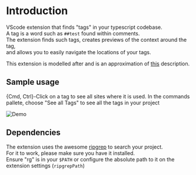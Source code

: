 # Introduction

VScode extension that finds "tags" in your typescript codebase.<br>
A tag is a word such as `##test` found within comments.<br>
The extension finds such tags, creates previews of the context around the tag,<br>
and allows you to easily navigate the locations of your tags.

This extension is modelled after and is an approximation of
[this](https://www.notion.so/Hyperlinks-in-code-VSCode-extension-58245a1b19594015a05dc26643d202fc)
description.

## Sample usage

{Cmd, Ctrl}-Click on a tag to see all sites where it is used.
In the commands pallete, choose "See all Tags" to see all the tags in your project

![Demo](images/demo.gif)

## Dependencies

The extension uses the awesome [ripgrep](https://github.com/BurntSushi/ripgrep)
to search your project.<br>
For it to work, please make sure you have it installed.<br>
Ensure "rg" is in your `$PATH` or configure the absolute path to it on the extension settings (`ripgrepPath`)
